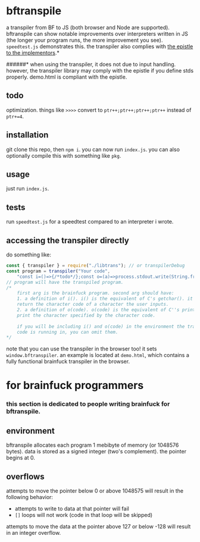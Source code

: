 # bftranspile
a transpiler from BF to JS (both browser and Node are supported). bftranspile can show notable improvements over interpreters written in JS (the longer your program runs, the more improvement you see). `speedtest.js` demonstrates this. the transpiler also complies with [the epistle to the implementors](http://brainfuck.org/epistle.html).*

######* when using the transpiler, it does not due to input handling. however, the transpiler library may comply with the epistle if you define stds properly. demo.html is compliant with the epistle.

## todo
optimization. things like `>>>>` convert to `ptr++;ptr++;ptr++;ptr++` instead of `ptr+=4`.

## installation
git clone this repo, then `npm i`. you can now run `index.js`. you can also optionally compile this with something like `pkg`.

## usage
just run `index.js`.

## tests
run `speedtest.js` for a speedtest compared to an interpreter i wrote.

## accessing the transpiler directly
do something like:
```javascript
const { transpiler } = require("./libtrans"); // or transpilerDebug
const program = transpiler("Your code",
    "const i=()=>{/*todo*/};const o=(a)=>process.stdout.write(String.fromCharCode(a);");
// program will have the transpiled program.
/*
    first arg is the brainfuck program. second arg should have:
    1. a definition of i(). i() is the equivalent of C's getchar(). it should
    return the character code of a character the user inputs.
    2. a definition of o(code). o(code) is the equivalent of C''s printf(). it should
    print the character specified by the character code.
    
    if you will be including i() and o(code) in the environment the transpiled
    code is running in, you can omit them.
*/
```
note that you can use the transpiler in the browser too! it sets `window.bftranspiler`. an example is located at `demo.html`, which contains a fully functional brainfuck transpiler in the browser.

# for brainfuck programmers
### this section is dedicated to people writing brainfuck for bftranspile.
## environment
bftranspile allocates each program 1 mebibyte of memory (or 1048576 bytes). data is stored as a signed integer (two's complement). the pointer begins at 0.
## overflows
attempts to move the pointer below 0 or above 1048575 will result in the following behavior:
* attempts to write to data at that pointer will fail
* `[]` loops will not work (code in that loop will be skipped)

attempts to move the data at the pointer above 127 or below -128 will result in an integer overflow.
